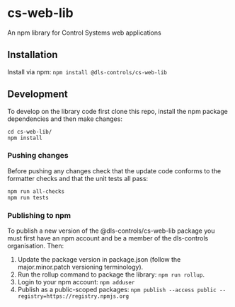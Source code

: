 # cs-web-lib
An npm library for Control Systems web applications

## Installation
Install via npm:
    `npm install @dls-controls/cs-web-lib`
    
## Development
To develop on the library code first clone this repo, install the npm package dependencies and then make changes:

    cd cs-web-lib/
    npm install

### Pushing changes
Before pushing any changes check that the update code conforms to the formatter checks and that the unit tests all pass:

    npm run all-checks
    npm run tests
    
### Publishing to npm
To publish a new version of the @dls-controls/cs-web-lib package you must first have an npm account and be a member of the dls-controls organisation. Then:
1. Update the package version in package.json (follow the major.minor.patch versioning terminology).
2. Run the rollup command to package the library: `npm run rollup`.
3. Login to your npm account: `npm adduser`
4. Publish as a public-scoped packages: `npm publish --access public --registry=https://registry.npmjs.org`
